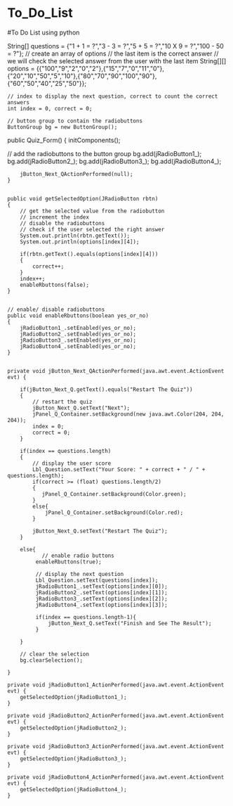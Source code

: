 # To_Do_List
#To Do List using python


   String[] questions = {"1 + 1 = ?","3 - 3 = ?","5 + 5 = ?","10 X 9 = ?","100 - 50 = ?"};
    // create an array of options
    // the last item is the correct answer
    // we will check the selected answer from the user with the last item
    String[][] options = {{"100","9","2","0","2"},{"15","7","0","11","0"},{"20","10","50","5","10"},{"80","70","90","100","90"},{"60","50","40","25","50"}};

    // index to display the next question, correct to count the correct answers
    int index = 0, correct = 0;

    // button group to contain the radiobuttons
    ButtonGroup bg = new ButtonGroup();
    
   
public Quiz_Form() {
        initComponents();
        
// add the radiobuttons to the button group 
        bg.add(jRadioButton1_);
        bg.add(jRadioButton2_);
        bg.add(jRadioButton3_);
        bg.add(jRadioButton4_);
        
        jButton_Next_QActionPerformed(null);
    }


    public void getSelectedOption(JRadioButton rbtn)
    {
        // get the selected value from the radiobutton
        // increment the index
        // disable the radiobuttons
        // check if the user selected the right answer
        System.out.println(rbtn.getText());
        System.out.println(options[index][4]);

        if(rbtn.getText().equals(options[index][4]))
        {
            correct++;
        }
        index++;
        enableRbuttons(false);
    }


    // enable/ disable radiobuttons
    public void enableRbuttons(boolean yes_or_no)
    {
        jRadioButton1_.setEnabled(yes_or_no);
        jRadioButton2_.setEnabled(yes_or_no);
        jRadioButton3_.setEnabled(yes_or_no);
        jRadioButton4_.setEnabled(yes_or_no);
    }


    private void jButton_Next_QActionPerformed(java.awt.event.ActionEvent evt) {                                               
        
        if(jButton_Next_Q.getText().equals("Restart The Quiz"))
        {
            // restart the quiz
            jButton_Next_Q.setText("Next");
            jPanel_Q_Container.setBackground(new java.awt.Color(204, 204, 204));
            index = 0;
            correct = 0;
        }
        
        if(index == questions.length)
        {
            // display the user score
            Lbl_Question.setText("Your Score: " + correct + " / " + questions.length);
            if(correct >= (float) questions.length/2)
            {
               jPanel_Q_Container.setBackground(Color.green);
            }
            else{
                jPanel_Q_Container.setBackground(Color.red);
            }
            
            jButton_Next_Q.setText("Restart The Quiz");
        }
        
        else{
               // enable radio buttons
             enableRbuttons(true);

             // display the next question
             Lbl_Question.setText(questions[index]);
             jRadioButton1_.setText(options[index][0]);
             jRadioButton2_.setText(options[index][1]);
             jRadioButton3_.setText(options[index][2]);
             jRadioButton4_.setText(options[index][3]);
             
             if(index == questions.length-1){
                 jButton_Next_Q.setText("Finish and See The Result");
             }
            
        }
        
        // clear the selection
        bg.clearSelection(); 
        
    }                                              

    private void jRadioButton1_ActionPerformed(java.awt.event.ActionEvent evt) {                                               
        getSelectedOption(jRadioButton1_);
    }                                              

    private void jRadioButton2_ActionPerformed(java.awt.event.ActionEvent evt) {                                               
        getSelectedOption(jRadioButton2_);
    }                                              

    private void jRadioButton3_ActionPerformed(java.awt.event.ActionEvent evt) {                                               
        getSelectedOption(jRadioButton3_);
    }                                              

    private void jRadioButton4_ActionPerformed(java.awt.event.ActionEvent evt) {                                               
        getSelectedOption(jRadioButton4_);
    }                                              
